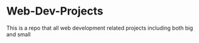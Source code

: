# Web-Dev-Projects
This is a repo that all web development related projects including both big and small
